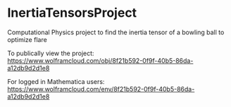 # InertiaTensorsProject
Computational Physics project to find the inertia tensor of a bowling ball to optimize flare


To publically view the project: https://www.wolframcloud.com/obj/8f21b592-0f9f-40b5-86da-a12db9d2d1e8

For logged in Mathematica users: https://www.wolframcloud.com/env/8f21b592-0f9f-40b5-86da-a12db9d2d1e8
